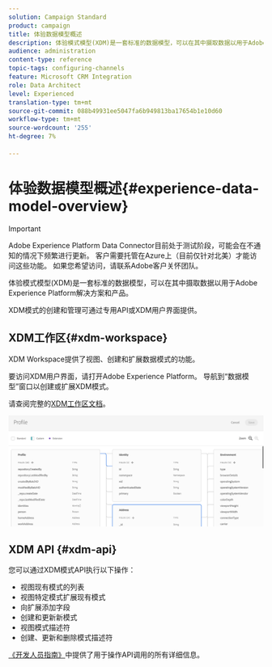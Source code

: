```yaml
---
solution: Campaign Standard
product: campaign
title: 体验数据模型概述
description: 体验模式模型(XDM)是一套标准的数据模型，可以在其中摄取数据以用于Adobe Experience Platform解决方案和产品。
audience: administration
content-type: reference
topic-tags: configuring-channels
feature: Microsoft CRM Integration
role: Data Architect
level: Experienced
translation-type: tm+mt
source-git-commit: 088b49931ee5047fa6b949813ba17654b1e10d60
workflow-type: tm+mt
source-wordcount: '255'
ht-degree: 7%

---
```



# 体验数据模型概述{#experience-data-model-overview}

>[!IMPORTANT]
>
>Adobe Experience Platform Data Connector目前处于测试阶段，可能会在不通知的情况下频繁进行更新。 客户需要托管在Azure上（目前仅针对北美）才能访问这些功能。 如果您希望访问，请联系Adobe客户关怀团队。

体验模式模型(XDM)是一套标准的数据模型，可以在其中摄取数据以用于Adobe Experience Platform解决方案和产品。

XDM模式的创建和管理可通过专用API或XDM用户界面提供。

## XDM工作区{#xdm-workspace}

XDM Workspace提供了视图、创建和扩展数据模式的功能。

要访问XDM用户界面，请打开Adobe Experience Platform。 导航到“数据模型”窗口以创建或扩展XDM模式。

请查阅完整的[XDM工作区文档](https://docs.adobe.com/content/help/zh-Hans/experience-platform/xdm/api/getting-started.html)。

![](assets/aep_xdmworkspace.png)

## XDM API {#xdm-api}

您可以通过XDM模式API执行以下操作：

* 视图现有模式的列表
* 视图特定模式扩展现有模式
* 向扩展添加字段
* 创建和更新新模式
* 视图模式描述符
* 创建、更新和删除模式描述符

[《开发人员指南》](https://docs.adobe.com/content/help/en/experience-platform/xdm/api/getting-started.html)中提供了用于操作API调用的所有详细信息。
